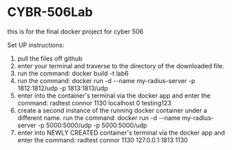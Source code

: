 # CYBR-506Lab
this is for the final docker project for cyber 506

Set UP instructions:
1) pull the files off github
2) enter your terminal and traverse to the directory of the downloaded file. 
3) run the command: docker build -t lab6 
4) run the command: docker run -d --name my-radius-server -p 1812:1812/udp -p 1813:1813/udp
5) enter into the container's terminal via the docker app and enter the command: radtest connor 1130 localhost 0 testing123
6) create a second instance of the running docker container under a different name. 
    run the command: docker run -d --name my-radius-server -p 5000:5000/udp -p 5000:5000/udp
7) enter into NEWLY CREATED container's terminal via the docker app and enter the command: radtest connor 1130 127.0.0.1:1813 1130


